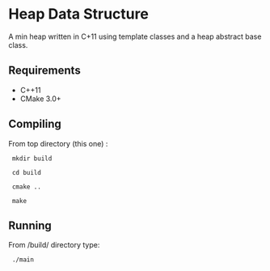 # Heap Data Structure
A min heap written in C+11 using template classes and a heap abstract base class.

## Requirements
- C++11
- CMake 3.0+

## Compiling
From top directory (this one) :
	
<code> mkdir build </code>

<code> cd build </code>

<code> cmake .. </code>

<code> make </code>

## Running 
From /build/ directory type:

<code> ./main </code>